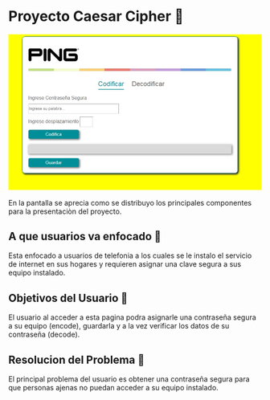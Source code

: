 # Proyecto Caesar Cipher 📄

![image](https://github.com/Daianatk/LIM009-Cipher/blob/master/img/pantalla.jpg)

En la pantalla  se aprecia como se distribuyo los principales componentes para la presentaciòn del proyecto.


## A que usuarios va enfocado 📄

Esta enfocado a usuarios de telefonia a los cuales se le instalo el servicio de internet en sus hogares y requieren asignar una clave segura a sus equipo instalado.


## Objetivos del Usuario 📄

El usuario al acceder a esta pagina podra asignarle una contraseña segura a su equipo (encode), guardarla y a la vez verificar los datos de su contraseña (decode).

## Resolucion del Problema 📄

El principal problema del usuario es obtener una contraseña segura para que personas ajenas no puedan acceder a su equipo instalado.
